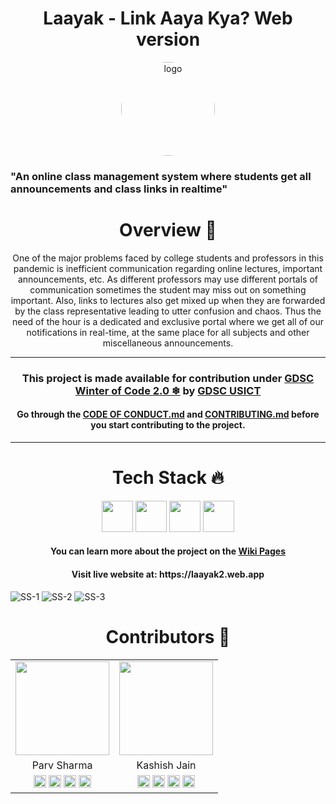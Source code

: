 <h1 align = center> Laayak - Link Aaya Kya? Web version</h1>
<p align="center">
  <a href="https://github.com/laayak/laayakApp">
    <img src="https://play-lh.googleusercontent.com/Z-R0WuGZVBgl31u41yx8P-u5TTf-1h8mn-VbXC65L-TAlsQDjIpxaBXjtxn7ENgA-rs=s180-rw" alt = "logo" height="150px" width="150px" style="border-radius: 50%">
  </a>
 
### "An online class management system where students get all announcements and class links in realtime"

<h1 align=center> Overview 🎇 </h1>
<p align="center">One of the major problems faced by college students and professors in this pandemic is inefficient communication regarding online lectures, important announcements, etc. As different professors may use different portals of communication sometimes the student may miss out on something important. Also, links to lectures also get mixed up when they are forwarded by the class representative leading to utter confusion and chaos. Thus the need of the hour is a dedicated and exclusive portal where we get all of our notifications in real-time, at the same place for all subjects and other miscellaneous announcements.
<hr height=1px>
<h3 align=center>This project is made available for contribution under <a href = "https://gdsc-woc.tech">GDSC Winter of Code 2.0 ❄</a> by <a href = "https://gdsc.community.dev/university-school-of-information-communication-technology-delhi/">GDSC USICT</a></h3>

 <h4 align=center>Go through the <a href = "https://github.com/LaayaK/LaayakApp/blob/master/CODE_OF_CONDUCT.md">CODE OF CONDUCT.md</a> and <a href = "https://github.com/LaayaK/LaayakApp/blob/master/CONTRIBUTING.md">CONTRIBUTING.md</a> before you start contributing to the project.</h4>
<hr>
<h1 align=center> Tech Stack 🔥 </h1>  
  <p align="center">
 <img src = "https://www.vectorlogo.zone/logos/reactjs/reactjs-ar21.svg"height = 50 px/> <img src="https://www.vectorlogo.zone/logos/firebase/firebase-ar21.svg" height= 50px/> <img src="https://www.vectorlogo.zone/logos/nodejs/nodejs-ar21.svg" height = 50 px/> <img src="https://www.vectorlogo.zone/logos/github/github-ar21.svg" height = 50 px/> 
  
<h4 align=center>You can learn more about the project on the <a href =  "https://github.com/LaayaK/LaayakApp/wiki">Wiki Pages</a></h4>

<h4 align=center>Visit live website at: https://laayak2.web.app</h4>

![SS-1](https://user-images.githubusercontent.com/55389276/140503010-14f6faed-923b-429f-8eb4-66ea36fe45cd.png)
![SS-2](https://user-images.githubusercontent.com/55389276/140503238-d4d81292-bfa3-45b2-8473-1a3f51ad8d03.png)
![SS-3](https://user-images.githubusercontent.com/55389276/140503071-b93ea170-7486-4a35-b505-4edfa165466f.png)


  <h1 align=center> Contributors 👏 </h1>
  <p align="center"><table align=center border = "0px">
  <tr>
  <td><img src = "https://avatars.githubusercontent.com/u/59911189?v=4" height = 150 width = 150></td> 
  <td><img src = "https://avatars.githubusercontent.com/u/55389276?v=4" height = 150 width = 150></td>
  </tr>
  <td align=center>Parv Sharma</td>
  <td align=center>Kashish Jain</td>
  </tr>
  <td align=center><a href = "https://www.linkedin.com/in/hareshnayak08"><img src = "https://www.vectorlogo.zone/logos/linkedin/linkedin-tile.svg" height = "20px" width = "20px"></a>  <a href = "https://www.twitter.com/HareshNayak19"><img src = "https://www.vectorlogo.zone/logos/twitter/twitter-tile.svg" height = "20px" width = "20px"></a>  <a href = "https://www.instagram.com/sketchharry01"><img src = "https://www.vectorlogo.zone/logos/instagram/instagram-icon.svg" height = "20px" width = "20px"></a>  <a href = "https://www.github.com/hareshnayak"><img src = "https://www.vectorlogo.zone/logos/github/github-tile.svg" height = "20px" width = "20px"></a></td>
  <td align=center><a href = "https://www.linkedin.com/in/himeshnayak015"><img src = "https://www.vectorlogo.zone/logos/linkedin/linkedin-tile.svg" height = "20px" width = "20px"></a>  <a href = "https://www.twitter.com/Himesh_nayak"><img src = "https://www.vectorlogo.zone/logos/twitter/twitter-tile.svg" height = "20px" width = "20px"></a>  <a href = "https://www.instagram.com/himeshnayak.8"><img src = "https://www.vectorlogo.zone/logos/instagram/instagram-icon.svg" height = "20px" width = "20px"></a>  <a href = "https://www.github.com/HimeshNayak"><img src = "https://www.vectorlogo.zone/logos/github/github-tile.svg" height = "20px" width = "20px"></a></td> 
  </tr>
  </table>
  




